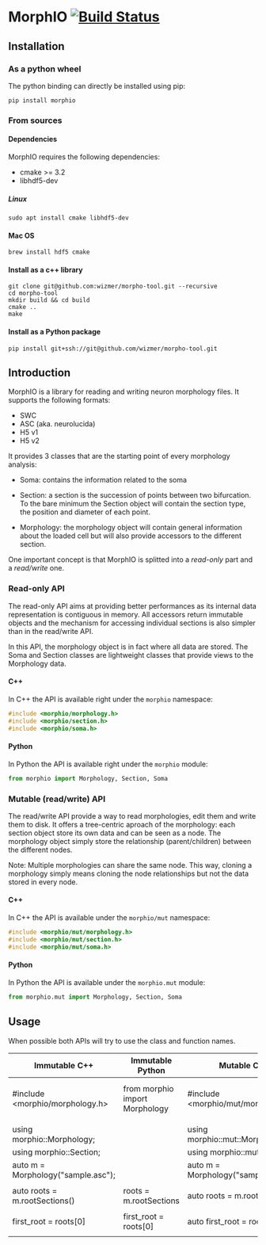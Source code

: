 # MorphIO [![Build Status](https://travis-ci.com/wizmer/morpho-tool.svg?token=KRP9rHiV52PC6mX3ACXp&branch=master)](https://travis-ci.com/wizmer/morpho-tool)

## Installation

### As a python wheel
The python binding can directly be installed using pip:
```shell
pip install morphio
```

### From sources

#### Dependencies
MorphIO requires the following dependencies:
- cmake >= 3.2
- libhdf5-dev

##### Linux
```sudo apt install cmake libhdf5-dev```

#### Mac OS
```brew install hdf5 cmake```

#### Install as a c++ library

```shell
git clone git@github.com:wizmer/morpho-tool.git --recursive
cd morpho-tool
mkdir build && cd build
cmake ..
make
```

#### Install as a Python package

```shell
pip install git+ssh://git@github.com/wizmer/morpho-tool.git
```

## Introduction

MorphIO is a library for reading and writing neuron morphology files.
It supports the following formats:
- SWC
- ASC (aka. neurolucida)
- H5 v1
- H5 v2

It provides 3 classes that are the starting point of every morphology analysis:
- Soma: contains the information related to the soma

- Section: a section is the succession of points between two bifurcation. To the bare minimum
the Section object will contain the section type, the position and diameter of each point.

- Morphology: the morphology object will contain general information about the loaded cell
but will also provide accessors to the different section.

One important concept is that MorphIO is splitted into a *read-only* part and a *read/write* one.

### Read-only API
The read-only API aims at providing better performances as its internal data
representation is contiguous in memory. All accessors return immutable objects and
the mechanism for accessing individual sections
is also simpler than in the read/write API.

In this API, the morphology object is in fact where all data are stored. The
Soma and Section classes are lightweight classes that provide views to the Morphology data.

#### C++
In C++ the API is available right under the `morphio` namespace:
```C++
#include <morphio/morphology.h>
#include <morphio/section.h>
#include <morphio/soma.h>
```

#### Python
In Python the API is available right under the `morphio` module:

```Python
from morphio import Morphology, Section, Soma
```


### Mutable (read/write) API
The read/write API provide a way to read morphologies, edit them and write them to disk.
It offers a tree-centric aproach of the morphology: each section object store its own data and can be seen as a node.
The morphology object simply store the relationship (parent/children) between the different nodes.

Note: Multiple morphologies can share the same node. This way, cloning a morphology simply means cloning the node relationships but not the data stored in every node.

#### C++
In C++ the API is available under the `morphio/mut` namespace:
```C++
#include <morphio/mut/morphology.h>
#include <morphio/mut/section.h>
#include <morphio/mut/soma.h>
```

#### Python
In Python the API is available under the `morphio.mut` module:

```Python
from morphio.mut import Morphology, Section, Soma
```


## Usage
When possible both APIs will try to use the class and function names.

| Immutable C++                      | Immutable Python               | Mutable C++                         | Mutable Python                     |
|------------------------------------|--------------------------------|-------------------------------------|------------------------------------|
| #include <morphio/morphology.h>    | from morphio import Morphology | #include <morphio/mut/morphology.h> | from morphio.mut import Morphology |
|                                    |                                |                                     |                                    |
| using morphio::Morphology;         |                                | using morphio::mut::Morphology      |                                    |
| using morphio::Section;            |                                | using morphio::mut::Section;        |                                    |
| auto m = Morphology("sample.asc"); |                                | auto m = Morphology("sample.asc")   |                                    |
|                                    |                                |                                     |                                    |
| auto roots = m.rootSections()      | roots = m.rootSections         | auto roots = m.rootSections()       | roots = m.rootSections             |
|                                    |                                |                                     |                                    |
| first\_root = roots[0]             | first\_root = roots[0]         | auto first\_root = roots[0]         | first\_root = roots[0]             |
|                                    |                                |                                     |                                    |
